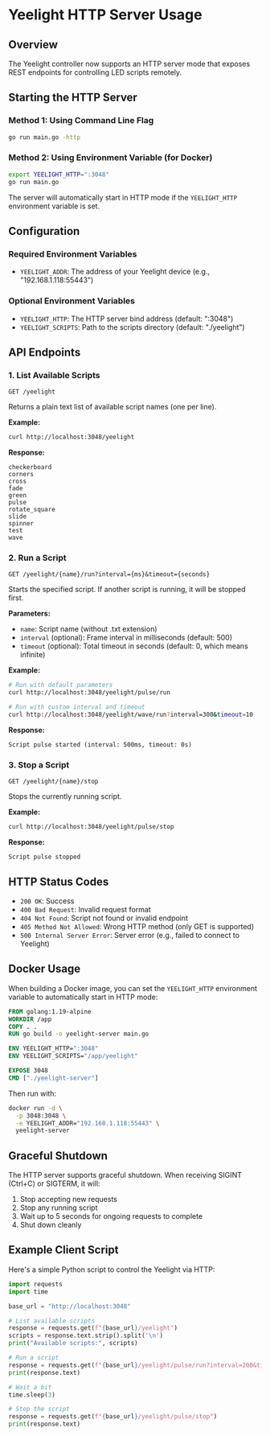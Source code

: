 # Yeelight HTTP Server Usage

## Overview
The Yeelight controller now supports an HTTP server mode that exposes REST endpoints for controlling LED scripts remotely.

## Starting the HTTP Server

### Method 1: Using Command Line Flag
```bash
go run main.go -http
```

### Method 2: Using Environment Variable (for Docker)
```bash
export YEELIGHT_HTTP=":3048"
go run main.go
```

The server will automatically start in HTTP mode if the `YEELIGHT_HTTP` environment variable is set.

## Configuration

### Required Environment Variables
- `YEELIGHT_ADDR`: The address of your Yeelight device (e.g., "192.168.1.118:55443")

### Optional Environment Variables
- `YEELIGHT_HTTP`: The HTTP server bind address (default: ":3048")
- `YEELIGHT_SCRIPTS`: Path to the scripts directory (default: "./yeelight")

## API Endpoints

### 1. List Available Scripts
```
GET /yeelight
```

Returns a plain text list of available script names (one per line).

**Example:**
```bash
curl http://localhost:3048/yeelight
```

**Response:**
```
checkerboard
corners
cross
fade
green
pulse
rotate_square
slide
spinner
test
wave
```

### 2. Run a Script
```
GET /yeelight/{name}/run?interval={ms}&timeout={seconds}
```

Starts the specified script. If another script is running, it will be stopped first.

**Parameters:**
- `name`: Script name (without .txt extension)
- `interval` (optional): Frame interval in milliseconds (default: 500)
- `timeout` (optional): Total timeout in seconds (default: 0, which means infinite)

**Example:**
```bash
# Run with default parameters
curl http://localhost:3048/yeelight/pulse/run

# Run with custom interval and timeout
curl http://localhost:3048/yeelight/wave/run?interval=300&timeout=10
```

**Response:**
```
Script pulse started (interval: 500ms, timeout: 0s)
```

### 3. Stop a Script
```
GET /yeelight/{name}/stop
```

Stops the currently running script.

**Example:**
```bash
curl http://localhost:3048/yeelight/pulse/stop
```

**Response:**
```
Script pulse stopped
```

## HTTP Status Codes

- `200 OK`: Success
- `400 Bad Request`: Invalid request format
- `404 Not Found`: Script not found or invalid endpoint
- `405 Method Not Allowed`: Wrong HTTP method (only GET is supported)
- `500 Internal Server Error`: Server error (e.g., failed to connect to Yeelight)

## Docker Usage

When building a Docker image, you can set the `YEELIGHT_HTTP` environment variable to automatically start in HTTP mode:

```dockerfile
FROM golang:1.19-alpine
WORKDIR /app
COPY . .
RUN go build -o yeelight-server main.go

ENV YEELIGHT_HTTP=":3048"
ENV YEELIGHT_SCRIPTS="/app/yeelight"

EXPOSE 3048
CMD ["./yeelight-server"]
```

Then run with:
```bash
docker run -d \
  -p 3048:3048 \
  -e YEELIGHT_ADDR="192.168.1.118:55443" \
  yeelight-server
```

## Graceful Shutdown

The HTTP server supports graceful shutdown. When receiving SIGINT (Ctrl+C) or SIGTERM, it will:
1. Stop accepting new requests
2. Stop any running script
3. Wait up to 5 seconds for ongoing requests to complete
4. Shut down cleanly

## Example Client Script

Here's a simple Python script to control the Yeelight via HTTP:

```python
import requests
import time

base_url = "http://localhost:3048"

# List available scripts
response = requests.get(f"{base_url}/yeelight")
scripts = response.text.strip().split('\n')
print("Available scripts:", scripts)

# Run a script
response = requests.get(f"{base_url}/yeelight/pulse/run?interval=200&timeout=5")
print(response.text)

# Wait a bit
time.sleep(3)

# Stop the script
response = requests.get(f"{base_url}/yeelight/pulse/stop")
print(response.text)
